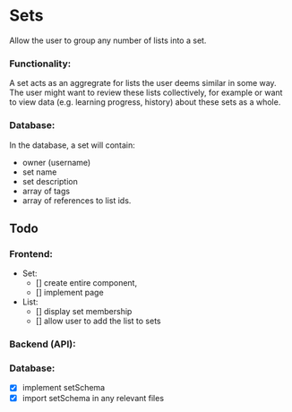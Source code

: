 # Sets

Allow the user to group any number of lists into a set.

### Functionality:
A set acts as an aggregrate for lists the user deems similar in some way. The user might want to review these lists collectively, for example or want to view data (e.g. learning progress, history) about these sets as a whole.

### Database:
In the database, a set will contain:
- owner (username)
- set name
- set description
- array of tags
- array of references to list ids.

## Todo
### Frontend:
- Set: 
  - [] create entire component, 
  - [] implement page
- List: 
  - [] display set membership
  - [] allow user to add the list to sets
### Backend (API):

### Database:
- [x] implement setSchema
- [x] import setSchema in any relevant files